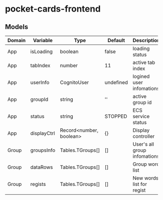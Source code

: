 # pocket-cards-frontend

## Models

| Domain | Variable    | Type                    | Default   | Description                  |
| ------ | ----------- | ----------------------- | --------- | ---------------------------- |
| App    | isLoading   | boolean                 | false     | loading status               |
| App    | tabIndex    | number                  | 11        | active tab index             |
| App    | userInfo    | CognitoUser             | undefined | logined user infomations     |
| App    | groupId     | string                  | ''        | active group id              |
| App    | status      | string                  | STOPPED   | ECS service status           |
| App    | displayCtrl | Record<number, boolean> | {}        | Display controller           |
| Group  | groupsInfo  | Tables.TGroups[]        | []        | User's all group infomations |
| Group  | dataRows    | Tables.TGroups[]        | []        | Group word list              |
| Group  | regists     | Tables.TGroups[]        | []        | New words list for regist    |
